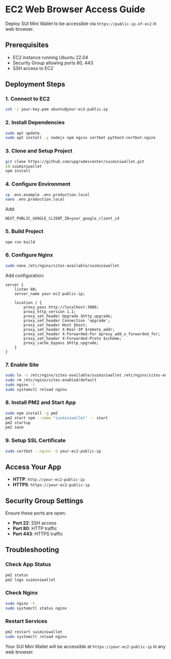# EC2 Web Browser Access Guide

Deploy SUI Mini Wallet to be accessible via `https://public-ip-of-ec2` in web browser.

## Prerequisites
- EC2 instance running Ubuntu 22.04
- Security Group allowing ports 80, 443
- SSH access to EC2

## Deployment Steps

### 1. Connect to EC2
```bash
ssh -i your-key.pem ubuntu@your-ec2-public-ip
```

### 2. Install Dependencies
```bash
sudo apt update
sudo apt install -y nodejs npm nginx certbot python3-certbot-nginx
```

### 3. Clone and Setup Project
```bash
git clone https://github.com/upgradescenter/suiminiwallet.git
cd suiminiwallet
npm install
```

### 4. Configure Environment
```bash
cp .env.example .env.production.local
nano .env.production.local
```
Add:
```
NEXT_PUBLIC_GOOGLE_CLIENT_ID=your_google_client_id
```

### 5. Build Project
```bash
npm run build
```

### 6. Configure Nginx
```bash
sudo nano /etc/nginx/sites-available/suiminiwallet
```
Add configuration:
```nginx
server {
    listen 80;
    server_name your-ec2-public-ip;

    location / {
        proxy_pass http://localhost:3000;
        proxy_http_version 1.1;
        proxy_set_header Upgrade $http_upgrade;
        proxy_set_header Connection 'upgrade';
        proxy_set_header Host $host;
        proxy_set_header X-Real-IP $remote_addr;
        proxy_set_header X-Forwarded-For $proxy_add_x_forwarded_for;
        proxy_set_header X-Forwarded-Proto $scheme;
        proxy_cache_bypass $http_upgrade;
    }
}
```

### 7. Enable Site
```bash
sudo ln -s /etc/nginx/sites-available/suiminiwallet /etc/nginx/sites-enabled/
sudo rm /etc/nginx/sites-enabled/default
sudo nginx -t
sudo systemctl reload nginx
```

### 8. Install PM2 and Start App
```bash
sudo npm install -g pm2
pm2 start npm --name "suiminiwallet" -- start
pm2 startup
pm2 save
```

### 9. Setup SSL Certificate
```bash
sudo certbot --nginx -d your-ec2-public-ip
```

## Access Your App

- **HTTP**: `http://your-ec2-public-ip`
- **HTTPS**: `https://your-ec2-public-ip`

## Security Group Settings

Ensure these ports are open:
- **Port 22**: SSH access
- **Port 80**: HTTP traffic
- **Port 443**: HTTPS traffic

## Troubleshooting

### Check App Status
```bash
pm2 status
pm2 logs suiminiwallet
```

### Check Nginx
```bash
sudo nginx -t
sudo systemctl status nginx
```

### Restart Services
```bash
pm2 restart suiminiwallet
sudo systemctl reload nginx
```

Your SUI Mini Wallet will be accessible at `https://your-ec2-public-ip` in any web browser.
